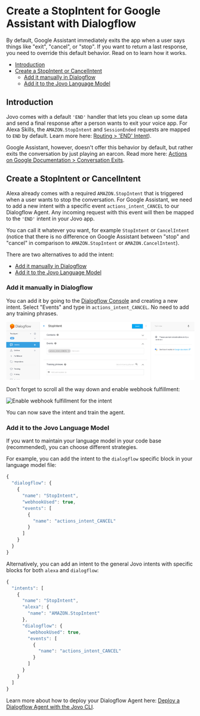 # Create a StopIntent for Google Assistant with Dialogflow

By default, Google Assistant immediately exits the app when a user says things like "exit", "cancel", or "stop". If you want to return a last response, you need to override this default behavior. Read on to learn how it works.

* [Introduction](#introduction)
* [Create a StopIntent or CancelIntent](#create-a-stopintent-or-cancelintent)
   * [Add it manually in Dialogflow](#add-it-manually-in-dialogflow)
   * [Add it to the Jovo Language Model](#add-it-to-the-jovo-language-model)

## Introduction

Jovo comes with a default `'END'` handler that lets you clean up some data and send a final response after a person wants to exit your voice app. For Alexa Skills, the `AMAZON.StopIntent` and `SessionEnded` requests are mapped to `END` by default. Learn more here: [Routing > 'END' Intent](../04_app-logic/01_routing#end-intent '../routing#end-intent')).

Google Assistant, however, doesn't offer this behavior by default, but rather exits the conversation by just playing an earcon. Read more here: [Actions on Google Documentation > Conversation Exits](https://developers.google.com/actions/assistant/conversation-exits).


## Create a StopIntent or CancelIntent

Alexa already comes with a required `AMAZON.StopIntent` that is triggered when a user wants to stop the conversation. For Google Assistant, we need to add a new intent with a specific event `actions_intent_CANCEL` to our Dialogflow Agent. Any incoming request with this event will then be mapped to the `'END'` intent in your Jovo app.

You can call it whatever you want, for example `StopIntent` or `CancelIntent` (notice that there is no difference on Google Assistant between "stop" and "cancel" in comparison to `AMAZON.StopIntent` or `AMAZON.CancelIntent`).

There are two alternatives to add the intent:
* [Add it manually in Dialogflow](#add-it-manually-in-dialogflow)
* [Add it to the Jovo Language Model](#add-it-to-the-jovo-language-model)

### Add it manually in Dialogflow

You can add it by going to the [Dialogflow Console](https://console.dialogflow.com) and creating a new intent. Select "Events" and type in `actions_intent_CANCEL`. No need to add any training phrases.

![Add actions_intent_CANCEL to Dialogflow](../img/dialogflow-actions-intent-cancel.png "Add actions_intent_CANCEL to Dialogflow")

Don't forget to scroll all the way down and enable webhook fulfillment:

![Enable webhook fulfillment for the intent](../img/dialogflow-intent-webhook-fulfillment.png "Enable webhook fulfillment for the intent")

You can now save the intent and train the agent.

### Add it to the Jovo Language Model

If you want to maintain your language model in your code base (recommended), you can choose different strategies.

For example, you can add the intent to the `dialogflow` specific block in your language model file:

```javascript
{
  "dialogflow": {
    {
      "name": "StopIntent",
      "webhookUsed": true,
      "events": [
        {
          "name": "actions_intent_CANCEL"
        }
      ]
    }
  }
}
```

Alternatively, you can add an intent to the general Jovo intents with specific blocks for both `alexa` and `dialogflow`:

```javascript
{
  "intents": [
    {
      "name": "StopIntent",
      "alexa": {
        "name": "AMAZON.StopIntent"
      },
      "dialogflow": {
        "webhookUsed": true,
        "events": [
          {
            "name": "actions_intent_CANCEL"
          }
        ]
      }
    }
  ]
}
```

Learn more about how to deploy your Dialogflow Agent here: [Deploy a Dialogflow Agent with the Jovo CLI](./deploy-dialogflow-agent.md './deploy-dialogflow-agent').

<!--[metadata]: {"title": "Create a StopIntent for Google Assistant with Dialogflow", 
                "description": "Learn how to respond to exit requests like StopIntent or CancelIntent with Google Assistant and Dialogflow.",
                "activeSections": ["kb"],
                "expandedSections": "kb",
                "inSections": "kb",
                "breadCrumbs": {"Docs": "docs",
				"Knowledge Base": "docs/kb"
                                },
		"commentsID": "framework/docs/kb/stopintent-dialogflow",
		"route": "docs/kb/stopintent-dialogflow"
                }-->
